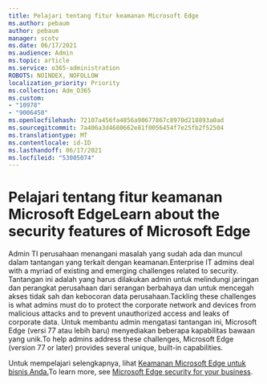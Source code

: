 ```yaml
---
title: Pelajari tentang fitur keamanan Microsoft Edge
ms.author: pebaum
author: pebaum
manager: scotv
ms.date: 06/17/2021
ms.audience: Admin
ms.topic: article
ms.service: o365-administration
ROBOTS: NOINDEX, NOFOLLOW
localization_priority: Priority
ms.collection: Adm_O365
ms.custom:
- "10978"
- "9006450"
ms.openlocfilehash: 72107a456fa4856a90677867c8970d218893a0ad
ms.sourcegitcommit: 7a406a3d4680662e81f0056454f7e25fb2f52504
ms.translationtype: MT
ms.contentlocale: id-ID
ms.lasthandoff: 06/17/2021
ms.locfileid: "53005074"
---
```

# <a name="learn-about-the-security-features-of-microsoft-edge"></a><span data-ttu-id="a7e46-102">Pelajari tentang fitur keamanan Microsoft Edge</span><span class="sxs-lookup"><span data-stu-id="a7e46-102">Learn about the security features of Microsoft Edge</span></span>

<span data-ttu-id="a7e46-103">Admin TI perusahaan menangani masalah yang sudah ada dan muncul dalam tantangan yang terkait dengan keamanan.</span><span class="sxs-lookup"><span data-stu-id="a7e46-103">Enterprise IT admins deal with a myriad of existing and emerging challenges related to security.</span></span> <span data-ttu-id="a7e46-104">Tantangan ini adalah yang harus dilakukan admin untuk melindungi jaringan dan perangkat perusahaan dari serangan berbahaya dan untuk mencegah akses tidak sah dan kebocoran data perusahaan.</span><span class="sxs-lookup"><span data-stu-id="a7e46-104">Tackling these challenges is what admins must do to protect the corporate network and devices from malicious attacks and to prevent unauthorized access and leaks of corporate data.</span></span> <span data-ttu-id="a7e46-105">Untuk membantu admin mengatasi tantangan ini, Microsoft Edge (versi 77 atau lebih baru) menyediakan beberapa kapabilitas bawaan yang unik.</span><span class="sxs-lookup"><span data-stu-id="a7e46-105">To help admins address these challenges, Microsoft Edge (version 77 or later) provides several unique, built-in capabilities.</span></span> 

<span data-ttu-id="a7e46-106">Untuk mempelajari selengkapnya, lihat [Keamanan Microsoft Edge untuk bisnis Anda.](/DeployEdge/ms-edge-security-for-business)</span><span class="sxs-lookup"><span data-stu-id="a7e46-106">To learn more, see [Microsoft Edge security for your business](/DeployEdge/ms-edge-security-for-business).</span></span>